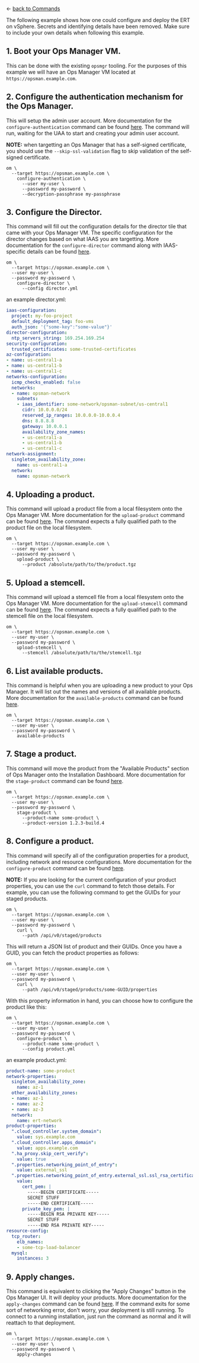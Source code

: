&larr; [back to Commands](README.md)

The following example shows how one could configure and deploy the ERT on vSphere.
Secrets and identifying details have been removed. Make sure to include your own
details when following this example.

## 1. Boot your Ops Manager VM.

  This can be done with the existing `opsmgr` tooling.
  For the purposes of this example we will have an Ops Manager VM located at `https://opsman.example.com`.

## 2. Configure the authentication mechanism for the Ops Manager.

This will setup the admin user account. More documentation for the `configure-authentication` command
can be found [here](https://github.com/pivotal-cf/om/blob/master/docs/configure-authentication/README.md).
The command will run, waiting for the UAA to start and creating your admin user account.

**NOTE:** when targetting an Ops Manager that has a self-signed certificate, you should use the
`--skip-ssl-validation` flag to skip validation of the self-signed certificate.

```shell
om \
  --target https://opsman.example.com \
    configure-authentication \
      --user my-user \
      --password my-password \
      --decryption-passphrase my-passphrase
```

## 3. Configure the Director.

This command will fill out the configuration details for the director tile that came with your Ops Manager VM.
The specific configuration for the director changes based on what IAAS you are targetting.
More documentation for the `configure-director` command along with IAAS-specific details can be found
[here](configure-director/README.md).

```shell
om \
  --target https://opsman.example.com \
  --user my-user \
  --password my-password \
    configure-director \
      --config director.yml
```

an example director.yml:
```yaml
iaas-configuration:
  project: my-foo-project
  default_deployment_tag: foo-vms
  auth_json: '{"some-key":"some-value"}'
director-configuration:
  ntp_servers_string: 169.254.169.254
security-configuration:
  trusted_certificates: some-trusted-certificates
az-configuration:
- name: us-central1-a
- name: us-central1-b
- name: us-central1-c
networks-configuration:
  icmp_checks_enabled: false
  networks:
  - name: opsman-network
    subnets:
    - iaas_identifier: some-network/opsman-subnet/us-central1
      cidr: 10.0.0.0/24
      reserved_ip_ranges: 10.0.0.0-10.0.0.4
      dns: 8.8.8.8
      gateway: 10.0.0.1
      availability_zone_names:
      - us-central1-a
      - us-central1-b
      - us-central1-c
network-assignment:
  singleton_availability_zone:
    name: us-central1-a
  network:
    name: opsman-network
```

## 4. Uploading a product.

This command will upload a product file from a local filesystem onto the Ops Manager VM.
More documentation for the `upload-product` command can be found [here](https://github.com/pivotal-cf/om/blob/master/docs/upload-product/README.md).
The command expects a fully qualified path to the product file on the local filesystem.

```shell
om \
  --target https://opsman.example.com \
  --user my-user \
  --password my-password \
    upload-product \
      --product /absolute/path/to/the/product.tgz
```

## 5. Upload a stemcell.

This command will upload a stemcell file from a local filesystem onto the Ops Manager VM.
More documentation for the `upload-stemcell` command can be found [here](https://github.com/pivotal-cf/om/blob/master/docs/upload-stemcell/README.md).
The command expects a fully qualified path to the stemcell file on the local filesystem.

```shell
om \
  --target https://opsman.example.com \
  --user my-user \
  --password my-password \
    upload-stemcell \
      --stemcell /absolute/path/to/the/stemcell.tgz
```

## 6. List available products.

This command is helpful when you are uploading a new product to your Ops Manager.
It will list out the names and versions of all available products.
More documentation for the `available-products` command can be found [here](https://github.com/pivotal-cf/om/blob/master/docs/available-products/README.md).

```shell
om \
  --target https://opsman.example.com \
  --user my-user \
  --password my-password \
    available-products
```

## 7. Stage a product.

This command will move the product from the "Available Products" section of Ops Manager onto the Installation Dashboard.
More documentation for the `stage-product` command can be found [here](https://github.com/pivotal-cf/om/blob/master/docs/stage-product/README.md).

```shell
om \
  --target https://opsman.example.com \
  --user my-user \
  --password my-password \
    stage-product \
      --product-name some-product \
      --product-version 1.2.3-build.4
```

## 8. Configure a product.

This command will specify all of the configuration properties for a product, including network and resource configurations.
More documentation for the `configure-product` command can be found [here](https://github.com/pivotal-cf/om/blob/master/docs/configure-product/README.md).

**NOTE:** If you are looking for the current configuration of your product properties, you can use the `curl` command to
fetch those details. For example, you can use the following command to get the GUIDs for your staged products.

```shell
om \
  --target https://opsman.example.com \
  --user my-user \
  --password my-password \
    curl \
      --path /api/v0/staged/products
```

This will return a JSON list of product and their GUIDs. Once you have a GUID, you can fetch the product properties as follows:

```shell
om \
  --target https://opsman.example.com \
  --user my-user \
  --password my-password \
    curl \
      --path /api/v0/staged/products/some-GUID/properties
```

With this property information in hand, you can choose how to configure the product like this:

```shell
om \
  --target https://opsman.example.com \
  --user my-user \
  --password my-password \
    configure-product \
      --product-name some-product \
      --config product.yml
```

an example product.yml:
```yaml
product-name: some-product
network-properties:
  singleton_availability_zone:
    name: az-1
  other_availability_zones:
  - name: az-1
  - name: az-2
  - name: az-3
  network:
    name: ert-network
product-properties:
  ".cloud_controller.system_domain":
    value: sys.example.com
  ".cloud_controller.apps_domain":
    value: apps.example.com
  ".ha_proxy.skip_cert_verify":
    value: true
  ".properties.networking_point_of_entry":
    value: external_ssl
  ".properties.networking_point_of_entry.external_ssl.ssl_rsa_certificate":
    value:
      cert_pem: |
        -----BEGIN CERTIFICATE-----
        SECRET STUFF
        -----END CERTIFICATE-----
      private_key_pem: |
        -----BEGIN RSA PRIVATE KEY-----
        SECRET STUFF
        -----END RSA PRIVATE KEY-----
resource-config:
  tcp_router:
    elb_names:
    - some-tcp-load-balancer
  mysql:
    instances: 3
``` 

## 9. Apply changes.

This command is equivalent to clicking the "Apply Changes" button in the Ops Manager UI. It will deploy your products.
More documentation for the `apply-changes` command can be found [here](https://github.com/pivotal-cf/om/blob/master/docs/apply-changes/README.md).
If the command exits for some sort of networking error, don't worry, your deployment is still running. To connect to
a running installation, just run the command as normal and it will reattach to that deployment.

```shell
om \
  --target https://opsman.example.com \
  --user my-user \
  --password my-password \
    apply-changes
```
